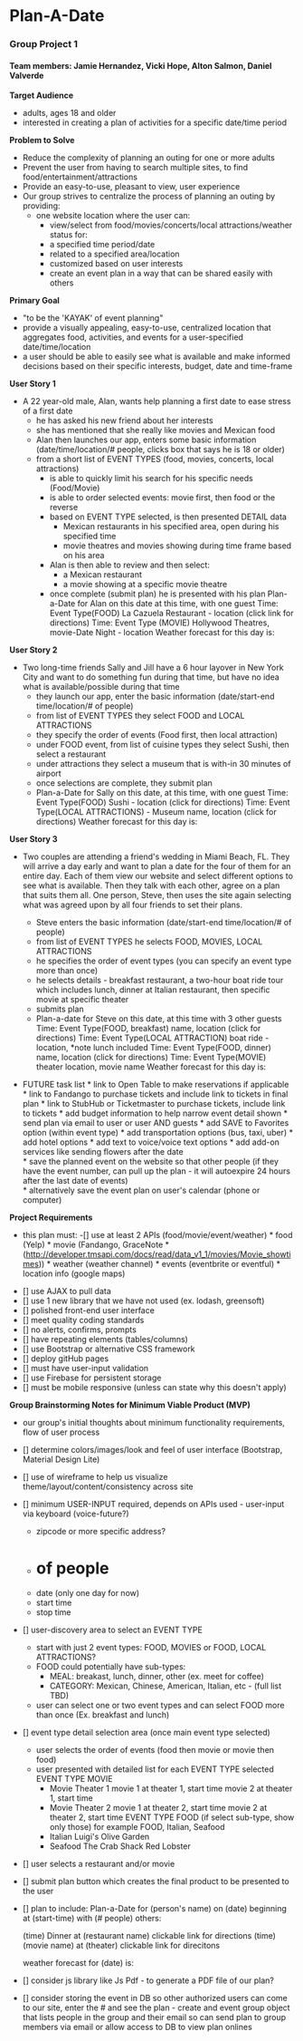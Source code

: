# Plan-A-Date 

### Group Project 1
#### Team members: Jamie Hernandez, Vicki Hope, Alton Salmon, Daniel Valverde

**Target Audience**
* adults, ages 18 and older
* interested in creating a plan of activities for a specific date/time period

**Problem to Solve**
* Reduce the complexity of planning an outing for one or more adults
* Prevent the user from having to search multiple sites, to find food/entertainment/attractions
* Provide an easy-to-use, pleasant to view, user experience 
* Our group strives to centralize the process of planning an outing by providing:
    * one website location where the user can:
        * view/select from food/movies/concerts/local attractions/weather status for:
        * a specified time period/date
        * related to a specified area/location
        * customized based on user interests
        * create an event plan in a way that can be shared easily with others

**Primary Goal**
* "to be the 'KAYAK' of event planning"
* provide a visually appealing, easy-to-use, centralized location that aggregates food, activities, and events for a user-specified date/time/location
* a user should be able to easily see what is available and make informed decisions based on their specific interests, budget, date and time-frame

**User Story 1**
* A 22 year-old male, Alan, wants help planning a first date to ease stress of a first date
    * he has asked his new friend about her interests
    * she has mentioned that she really like movies and Mexican food
    * Alan then launches our app, enters some basic information (date/time/location/# people,   clicks box that says he is 18 or older)
    * from a short list of EVENT TYPES (food, movies, concerts, local attractions)
        * is able to quickly limit his search for his specific needs (Food/Movie) 
        * is able to order selected events: movie first, then food or the reverse
        * based on EVENT TYPE selected, is then presented DETAIL data
            * Mexican restaurants in his specified area, open during his specified time
            * movie theatres and movies showing during time frame based on his area
        * Alan is then able to review and then select:
            * a Mexican restaurant
            * a movie showing at a specific movie theatre
        * once complete (submit plan) he is presented with his plan
        Plan-a-Date for Alan on this date at this time, with one guest
            Time: Event Type(FOOD) La Cazuela Restaurant - location (click link for directions)
            Time: Event Type (MOVIE) Hollywood Theatres, movie-Date Night - location 
            Weather forecast for this day is: 
           
**User Story 2**
* Two long-time friends Sally and Jill have a 6 hour layover in New York City and want to do something fun during that time, but have no idea what is available/possible during that time
    * they launch our app, enter the basic information (date/start-end time/location/# of people)
    * from list of EVENT TYPES they select FOOD and LOCAL ATTRACTIONS
    * they specify the order of events (Food first, then local attraction)
    * under FOOD event, from list of cuisine types they select Sushi, then select a restaurant
    * under attractions they select a museum that is with-in 30 minutes of airport
    * once selections are complete, they submit plan
    * Plan-a-Date for Sally on this date, at this time, with one guest
        Time: Event Type(FOOD) Sushi - location (click for directions)
        Time: Event Type(LOCAL ATTRACTIONS) - Museum name, location (click for directions)
        Weather forecast for this day is:

**User Story 3**
* Two couples are attending a friend's wedding in Miami Beach, FL. They will arrive a day early and want to plan a date for the four of them for an entire day. Each of them view our website and select different options to see what is available. Then they talk with each other, agree on a plan that suits them all. One person, Steve, then uses the site again selecting what was agreed upon by all four friends to set their plans.

    * Steve enters the basic information (date/start-end time/location/# of people)
    * from list of EVENT TYPES he selects FOOD, MOVIES, LOCAL ATTRACTIONS
    * he specifies the order of event types (you can specify an event type more than once)
    * he selects details - breakfast restaurant, a two-hour boat ride tour which includes lunch, dinner at Italian restaurant, then specific movie at specific theater
    * submits plan
    * Plan-a-date for Steve on this date, at this time with 3 other guests
        Time: Event Type(FOOD, breakfast) name, location (click for directions)
        Time: Event Type(LOCAL ATTRACTION) boat ride - location, *note lunch included
        Time: Event Type(FOOD, dinner) name, location (click for directions)
        Time: Event Type(MOVIE) theater location, movie name
        Weather forecast for this day is: 
        
 * FUTURE task list
                * link to Open Table to make reservations if applicable
                * link to Fandango to purchase tickets and include link to tickets in final plan
                * link to StubHub or Ticketmaster to purchase tickets, include link to tickets
                * add budget information to help narrow event detail shown
                * send plan via email to user or user AND guests
                * add SAVE to Favorites option (within event type)
                * add transportation options (bus, taxi, uber)
                * add hotel options
                * add text to voice/voice text options
                * add add-on services like sending flowers after the date  
                * save the planned event on the website so that other people (if they have the 
                    event number, can pull up the plan - it will autoexpire 24 hours after the last date of events)  
                * alternatively save the event plan on user's calendar (phone or computer)

**Project Requirements**
* this plan must:
-[] use at least 2 APIs (food/movie/event/weather)
        * food (Yelp)
        * movie (Fandango, GraceNote *      (http://developer.tmsapi.com/docs/read/data_v1_1/movies/Movie_showtimes))
        * weather (weather channel)
        * events (eventbrite or eventful)
        * location info (google maps)
- [] use AJAX to pull data
- [] use 1 new library that we have not used (ex. lodash, greensoft)
- [] polished front-end user interface
- [] meet quality coding standards
- [] no alerts, confirms, prompts
- [] have repeating elements (tables/columns)
- [] use Bootstrap or alternative CSS framework
- [] deploy gitHub pages
- [] must have user-input validation
- [] use Firebase for persistent storage
- [] must be mobile responsive (unless can state why this doesn't apply)

**Group Brainstorming Notes for Minimum Viable Product (MVP)**
* our group's initial thoughts about minimum functionality requirements, flow of user process

- [] determine colors/images/look and feel of user interface (Bootstrap, Material Design Lite)
- [] use of wireframe to help us visualize theme/layout/content/consistency across site
- [] minimum USER-INPUT required, depends on APIs used - user-input via keyboard (voice-future?)
    - zipcode or more specific address?
    - # of people 
    - date (only one day for now)
    - start time
    - stop time
- [] user-discovery area to select an EVENT TYPE
    - start with just 2 event types: FOOD, MOVIES or FOOD, LOCAL ATTRACTIONS?
    - FOOD could potentially have sub-types:
        - MEAL: breakast, lunch, dinner, other (ex. meet for coffee)
        - CATEGORY: Mexican, Chinese, American, Italian, etc - (full list TBD)
    - user can select one or two event types and can select FOOD more than once (Ex. breakfast and lunch) 
- [] event type detail selection area (once main event type selected)
    - user selects the order of events (food then movie or movie then food)
    - user presented with detailed list for each EVENT TYPE selected
    EVENT TYPE MOVIE
        - Movie Theater 1
            movie 1 at theater 1, start time
            movie 2 at theater 1, start time
        - Movie Theater 2
            movie 1 at theater 2, start time
            movie 2 at theater 2, start time
    EVENT TYPE FOOD (if select sub-type, show only those) for example FOOD, Italian, Seafood
        - Italian
            Luigi's
            Olive Garden
        - Seafood
            The Crab Shack
            Red Lobster

- [] user selects a restaurant and/or movie
- [] submit plan button which creates the final product to be presented to the user
- [] plan to include: 
     Plan-a-Date for (person's name) on (date) beginning at (start-time) with (# people) others:

    (time) Dinner at (restaurant name) clickable link for directions
    (time) (movie name) at (theater) clickable link for direcitons

    weather forecast for (date) is: 
- [] consider js library like Js Pdf - to generate a PDF file of our plan?
- [] consider storing the event in DB so other authorized users can come to our site, enter the # and see the plan - create and event group object that lists people in the group and their email so can send plan to group members via email or allow access to DB to view plan onlines





    

